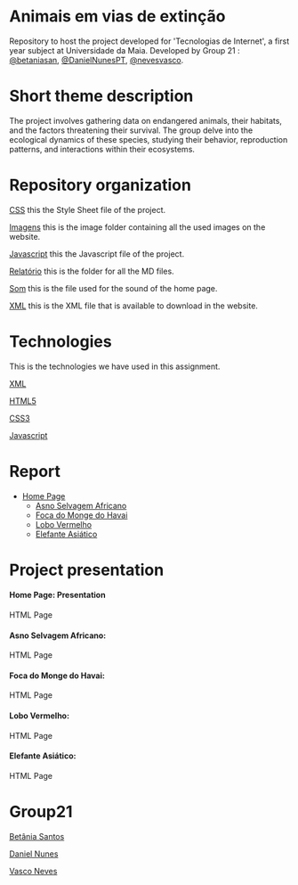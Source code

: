 # Animais em vias de extinção
Repository to host the project developed for 'Tecnologias de Internet', a first year subject at Universidade da Maia. Developed by Group 21 : [@betaniasan](https://www.github.com/betaniasan), [@DanielNunesPT](https://www.github.com/DanielNunesPT), [@nevesvasco](https://www.github.com/nevesvasco).

# Short theme description
The project involves gathering data on endangered animals, their habitats, and the factors threatening their survival. The group delve into the ecological dynamics of these species, studying their behavior, reproduction patterns, and interactions within their ecosystems.

# Repository organization
[CSS](../inf22tig01/css/style.css) this the Style Sheet file of the project.

[Imagens](../inf22tig01/imagens/) this is the image folder containing all the used images on the website.

[Javascript](../inf22tig01/javascript/script.js) this the Javascript file of the project.

[Relatório](../inf22tig01/relatorio/) this is the folder for all the MD files.

[Som](../inf22tig01/som/animalsounds.mp3) this is the file used for the sound of the home page.

[XML](../inf22tig01/xml/xml.xml) this is the XML file that is available to download in the website.

# Technologies
This is the technologies we have used in this assignment.

[XML](https://www.w3schools.com/xml/)

[HTML5](https://www.w3schools.com/html/) 

[CSS3](https://www.w3schools.com/css/)

[Javascript](https://www.w3schools.com/js/)

# Report
* [Home Page](../inf22tig01/home.html)
    * [Asno Selvagem Africano](../inf22tig01/asno.html)
    * [Foca do Monge do Havai](../inf22tig01/foca.html)
    * [Lobo Vermelho](../inf22tig01/lobo.html)
    * [Elefante Asiático](../inf22tig01/elefante.html)

# Project presentation
#### Home Page: Presentation
HTML Page
#### Asno Selvagem Africano: 
HTML Page
#### Foca do Monge do Havai:
HTML Page
#### Lobo Vermelho:
HTML Page
#### Elefante Asiático:
HTML Page

# Group21
[Betânia Santos](https://www.github.com/betaniasan)

[Daniel Nunes](https://www.github.com/DanielNunesPT)

[Vasco Neves](https://www.github.com/nevesvasco)